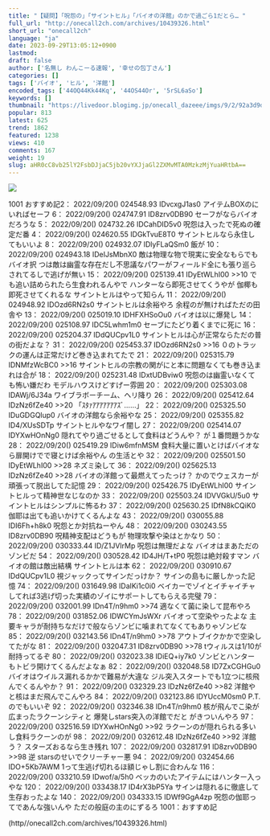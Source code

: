 ```yaml
---
title: "【疑問】「呪怨の」「サイントヒル」「バイオの洋館」のかで過ごら1だとら… "
full_url: "http://onecall2ch.com/archives/10439326.html"
short_url: "onecall2ch"
language: "ja"
date: 2023-09-29T13:05:12+0900
lastmod: 
draft: false
author: ['名無し わんこーる速報', '幸せの包丁さん']
categories: []
tags: ['バイオ', 'ヒル', '洋館']
encoded_tags: ['44OQ44Kk44Kq', '44OS44Or', '5rSL6aSo']
keywords: []
thumbnail: "https://livedoor.blogimg.jp/onecall_dazeee/imgs/9/2/92a3d9d3.jpg"
popular: 813
latest: 625
trend: 1862
featured: 1238
views: 410
comments: 167
weight: 19
slug: aHR0cC8vb25lY2FsbDJjaC5jb20vYXJjaGl2ZXMvMTA0MzkzMjYuaHRtbA==
---
```


![](https://livedoor.blogimg.jp/onecall_dazeee/imgs/9/2/92a3d9d3.jpg)

 1001 おすすめ記2： 2022/09/20() 024548.93 IDvcxgJ1as0 アイテムBOXのにいればセーフ 6： 2022/09/20() 024747.91 ID8zrv0DB90 セーフがならバイオだろうな 5： 2022/09/20() 024732.26 IDCahDID5v0 呪怨は入ったで死ぬの確定だ番 4： 2022/09/20() 024620.55 IDGkTvuE8T0 サイントヒルなら永住してもいいよ 8： 2022/09/20() 024932.07 IDlyFLaQSm0 飯が 10： 2022/09/20() 024943.18 IDeIJsMbnX0 敵は物理な物で現実に安全なもらでもバイオ択 つは敵は幽霊な存在だし不思議なパワーがフィールド全にも張り巡らされてるしで逃げが無い 15： 2022/09/20() 025139.41 IDyEtWLhI00 >>10 でも追い詰められたら生食われるんやで ハンターなら即死させてくうやが 伽椰も即死させてくれるな サイントヒルはやって知らん 11： 2022/09/20() 024948.92 IDOzd6RN2s0 サイントヒルは余裕やろ 余程のが無ければただの田舎や 13： 2022/09/20() 025019.10 IDHFXHSoOu0 バイオは以に爆発し 14： 2022/09/20() 025108.97 IDC5Lwhm1m0 セーブにたどり着くまでに死に 16： 2022/09/20() 025204.37 IDdQUCpv1L0 サイントヒルは心が正常ならただの普の街だよな？ 31： 2022/09/20() 025453.37 IDOzd6RN2s0 >>16 ０のトラックの運んは正常だけど巻き込まれてたで 21： 2022/09/20() 025315.79 IDNMfzWcBC0 >>16 サイントヒルの宗教の関がにと本に問題なくても巻き込まれは合が 18： 2022/09/20() 025231.48 IDxtUDBviw0 呪怨のは幽霊いなくても怖い嫌だわ モデルハウスけどすげー雰囲 20： 2022/09/20() 025303.08 IDAWj/6J34a ワイブラボーチーム、ヘリ降り 26： 2022/09/20() 025412.64 IDzNz6fZe40 >>20 「ｽﾀｧｱｱｱｱｱｱｱｽﾞ……」 22： 2022/09/20() 025325.50 IDuGDGQlup0 バイオの洋館なら余裕やな 25： 2022/09/20() 025355.82 ID4/XUsSDTp サイントヒルやなワイ闇し 27： 2022/09/20() 025414.07 IDYXwHOnNg0 隠れてやり過ごせるとして食料はどうんや？ が１番問題うかな 28： 2022/09/20() 025419.29 IDiw6mfnMSM 食料大量に置いとけばバイオなら扉開けでで寝とけば余裕やん の生活とや 32： 2022/09/20() 025501.50 IDyEtWLhI00 >>28 ネズミ染して 36： 2022/09/20() 025625.13 IDzNz6fZe40 >>28 バイオの洋館って最燃えてったっけ？ かのでウェスカーが頑張って脱出してた記憶 29： 2022/09/20() 025426.75 IDyEtWLhI00 サイントヒルって精神世なじなのか 33： 2022/09/20() 025503.24 IDVVGkU/5u0 サイントヒルはシンプルに怖るわ 37： 2022/09/20() 025630.25 IDfN8kCQiK0 伽耶は出ても追いかけてくるんよな 43： 2022/09/20() 030055.88 IDI6Fh+h8k0 呪怨とか対抗ねーやん 48： 2022/09/20() 030243.55 ID8zrv0DB90 呪精神支配はどうもが 物理攻撃や染はとかなり 50： 2022/09/20() 030333.44 ID/Z1JVIrMp 呪怨は無理だよな バイオはまあただのゾンビだ 54： 2022/09/20() 030528.42 ID4JH/T+tP0 呪怨は絶対殺すマン バイオの館は敵出結構 サイントヒルは本 62： 2022/09/20() 030910.67 IDdQUCpv1L0 視ジャックってサインだっけか？ サインの島もに厳しかった記憶 74： 2022/09/20() 031649.98 IDalKi1c0i0 ベイカーでゾイとイチャイチャしてれば3逃げ切った実績のゾイにサポートしてもらえる完璧 79： 2022/09/20() 032001.99 IDn4T/n9hm0 >>74 適なくて菌に染して昆布やろ 78： 2022/09/20() 031852.06 IDWCYmJsWXr バイオって空染やったよな 主要キャラが耐持ちなだけで般ならゾンビに噛まれてなくてもありゃゾンビな 85： 2022/09/20() 032143.56 IDn4T/n9hm0 >>78 アウトブイクかかで空染してたがな 81： 2022/09/20() 032047.31 ID8zrv0DB90 >>78 tウィルスは1/10が耐持ってるぞ 80： 2022/09/20() 032023.38 IDiEQ+iy7k0 ゾンビとハンターもトビラ開けてくるんだよなぁ 82： 2022/09/20() 032048.58 ID7ZxCGHGu0 バイオはウイルス漏れるかかで難易が大違な ジル突入スタートでも1立つに核飛んでくるんやか？ 91： 2022/09/20() 032329.23 IDzNz6fZe40 >>82 洋館やと核はまだ飛んでこんやろ 84： 2022/09/20() 032123.86 IDYUccM0sm0 P.T.のでもいいぞ 92： 2022/09/20() 032346.38 IDn4T/n9hm0 核が飛んでこ染が広まったラクーンシティと 爆発しstars突入の洋館でだと がきついんやろ 97： 2022/09/20() 032516.59 IDYXwHOnNg0 >>92 ラクーンのが隠れられる多いし食料ラクーンのが 98： 2022/09/20() 032612.48 IDzNz6fZe40 >>92 洋館う？ スターズおるなら生き残れ 107： 2022/09/20() 032817.91 ID8zrv0DB90 >>98 逆 starsのせいでクリーチャー悪 94： 2022/09/20() 032454.66 IDO+5Kb7AWM 1って生逃げ切れるほ額じゃし割に合わんな 116： 2022/09/20() 033210.59 IDwof/a/5h0 ベッカのいたアイテムにはハンター入っやな 120： 2022/09/20() 033438.17 ID4rX3bP5Ya サインは隠れるに徹底して生存おったよな 140： 2022/09/20() 034333.15 IDWf9GgA4zp 呪怨の伽耶ってであんな強いんや ただの般庭の主のにずるろ 1001：おすすめ記

(http//onecall2ch.com/archives/10439326.html)
